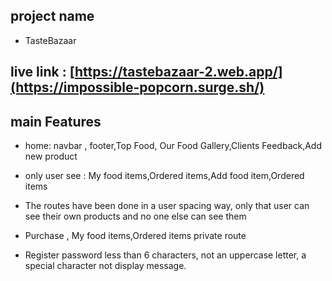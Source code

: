 ## project name  
 - TasteBazaar
 ## live link : [https://tastebazaar-2.web.app/](https://impossible-popcorn.surge.sh/)
 ## main Features
 - home: navbar , footer,Top Food, Our Food Gallery,Clients Feedback,Add new product

 - only user see : My food items,Ordered items,Add food item,Ordered items
 - The routes have been done in a user spacing way, only that user can see their own products and no one else can see them
 - Purchase , My food items,Ordered items private route
 - Register password less than 6 characters, not an uppercase letter, a special character not display message. 
 
